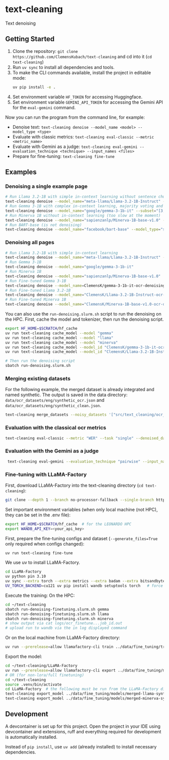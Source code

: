 # text-cleaning
Text denoising

## Getting Started
1. Clone the repository: `git clone https://github.com/ClemensKubach/text-cleaning` and cd into it (`cd text-cleaning`)
2. Run `uv sync` to install all dependencies and tools.
3. To make the CLI commands available, install the project in editable mode:
   ```bash
   uv pip install -e .
   ```
4. Set environment variable `HF_TOKEN` for accessing Huggingface.
5. Set environment variable `GEMINI_API_TOKEN` for accessing the Gemini API for the `eval-gemini` command.

Now you can run the program from the command line, for example:
- Denoise text: `text-cleaning denoise --model_name <model> --model_type <type>`
- Evaluate with classic metrics: `text-cleaning eval-classic --metric <metric_name>`
- Evaluate with Gemini as a judge: `text-cleaning eval-gemini --evaluation_technique <technique> --input_names <files>`
- Prepare for fine-tuning: `text-cleaning fine-tune`

## Examples

### Denoising a single example page
```bash
# Run Llama 3.2-1B with simple in-context learning without sentence chunking
text-cleaning denoise --model_name="meta-llama/Llama-3.2-1B-Instruct" --subset="[3,]" --in_context "simple" --use_sentence_chunks=False
# Run Gemma 3-1B with complex in-context learning, majority voting and sentence chunking
text-cleaning denoise --model_name="google/gemma-3-1b-it" --subset="[3,]" --in_context "complex" --num_attempts=5
# Run Minerva 1B without in-context learning (too slow at the moment)
text-cleaning denoise --model_name="sapienzanlp/Minerva-1B-base-v1.0" --subset="[3,]" --in_context "None"
# Run BART-base (is not denoising)
text-cleaning denoise --model_name="facebook/bart-base" --model_type="seq2seq" --subset="[3,]" --in_context "None"
```

### Denoising all pages
```bash
# Run Llama 3.2-1B with simple in-context learning
text-cleaning denoise --model_name="meta-llama/Llama-3.2-1B-Instruct" --in_context "simple"
# Run Gemma 3-1B
text-cleaning denoise --model_name="google/gemma-3-1b-it"
# Run Minerva 1B
text-cleaning denoise --model_name="sapienzanlp/Minerva-1B-base-v1.0"
# Run Fine-tuned Gemma 3-1B
text-cleaning denoise --model_name=ClemensK/gemma-3-1b-it-ocr-denoising-en --is_finetuned True
# Run Fine-tuned Llama 3.2-1B
text-cleaning denoise --model_name="ClemensK/Llama-3.2-1B-Instruct-ocr-denoising-en" --is_finetuned True
# Run Fine-tuned Minerva 1B
text-cleaning denoise --model_name="ClemensK/Minerva-1B-base-v1.0-ocr-denoising-en" --is_finetuned True
```

You can also use the `run-denoising.slurm.sh` script to run the denoising on the HPC.
First, cache the model and tokenizer, then run the denoising script.
```bash
export HF_HOME=$SCRATCH/hf_cache
uv run text-cleaning cache_model --model "gemma"
uv run text-cleaning cache_model --model "llama"
uv run text-cleaning cache_model --model "minerva"
uv run text-cleaning cache_model --model_id "ClemensK/gemma-3-1b-it-ocr-denoising-en"
uv run text-cleaning cache_model --model_id "ClemensK/Llama-3.2-1B-Instruct-ocr-denoising-en"

# Then run the denoising script
sbatch run-denoising.slurm.sh
```

### Merging existing datasets
For the following example, the merged dataset is already integrated and named synthetic. The output is saved in the data directory: `data/ocr_datasets/eng/synthetic_ocr.json` and `data/ocr_datasets/eng/synthetic_clean.json`.

```bash
text-cleaning merge_datasets --noisy_datasets '["src/text_cleaning/ocr_text_creating/ocr_frankenstein.json", "src/text_cleaning/ocr_text_creating/ocr_otoranto.json"]' --clean_datasets '["src/text_cleaning/ocr_text_creating/clean_frankenstein.json", "src/text_cleaning/ocr_text_creating/clean_otoranto.json"]'
```

### Evaluation with the classical ocr metrics

```bash
text-cleaning eval-classic --metric "WER" --task "single" --denoised_data_path "data/ocr_datasets/eng/the_vampyre_ocr_denoised_google-gemma-3-1b-it.json"
```

### Evaluation with the Gemini as a judge 

```bash
 text-cleaning eval-gemini --evaluation_technique "pairwise" --input_names "the_vampyre_ocr_denoised_google-gemma-3-1b-it.json" "the_vampyre_ocr_denoised_facebook-bart-base.json"
```

### Fine-tuning with LLaMA-Factory
First, download LLaMA-Factory into the text-cleaning directory (`cd text-cleaning`):
```bash
git clone --depth 1 --branch no-processor-fallback --single-branch https://github.com/ClemensKubach/LLaMA-Factory.git
```

Set important environment variables (when only local machine (not HPC), they can be set in the .env file):
```bash
export HF_HOME=$SCRATCH/hf_cache  # for the LEONARDO HPC
export WANDB_API_KEY=<your_api_key>
```

First, prepare the fine-tuning configs and dataset (`--generate_files=True` only required when configs changed):
```bash
uv run text-cleaning fine-tune
```

We use uv to install LLaMA-Factory.
```bash
cd LLaMA-Factory
uv python pin 3.10
uv sync --extra torch --extra metrics --extra badam --extra bitsandbytes --extra deepspeed --prerelease=allow
UV_TORCH_BACKEND=cu121 uv pip install wandb setuptools torch   # force torch to install for cuda 12.1 (that may not be the default on the HPC)
```

Execute the training:
On the HPC:
```bash
cd ~/text-cleaning
sbatch run-denoising-finetuning.slurm.sh gemma
sbatch run-denoising-finetuning.slurm.sh llama
sbatch run-denoising-finetuning.slurm.sh minerva
# show output via cat logs/ocr_finetune...job_id.out
# upload run to wandb via the in log displayed command 
```

Or on the local machine from LLaMA-Factory directory:
```bash
uv run --prerelease=allow llamafactory-cli train ../data/fine_tuning/train_configs/ocr-llama-synthetic-config.json
```

Export the model:
```bash
cd ~/text-cleaning/LLaMA-Factory
uv run --prerelease=allow llamafactory-cli export ../data/fine_tuning/models/merged-gemma-synthetic-config.json
# OR (for non-lora/full finetuning)
cd ~/text-cleaning
source .venv/bin/activate
cd LLaMA-Factory  # the following must be run from the LLaMA-Factory directory
text-cleaning export_model ../data/fine_tuning/models/merged-llama-synthetic-config.json
text-cleaning export_model ../data/fine_tuning/models/merged-minerva-synthetic-config.json
```


## Development
A devcontainer is set up for this project.
Open the project in your IDE using devcontainer and extensions, ruff and everything required for development is automatically installed.

Instead of `pip install`, use `uv add` (already installed) to install necessary dependencies.
